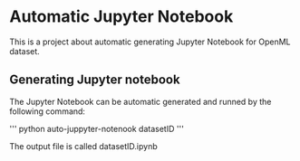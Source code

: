 # Automatic Jupyter Notebook

This is a project about automatic generating Jupyter Notebook for OpenML dataset.

## Generating Jupyter notebook
The Jupyter Notebook can be automatic generated and runned by the following command:

'''
python auto-juppyter-notenook datasetID
'''

The output file is called datasetID.ipynb 
